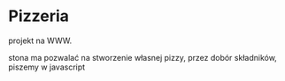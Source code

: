 # Pizzeria
projekt na WWW.

stona ma pozwalać na stworzenie własnej pizzy, przez dobór składników, piszemy w javascript
